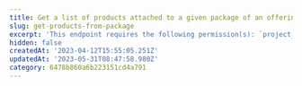 ```yaml
---
title: Get a list of products attached to a given package of an offering
slug: get-products-from-package
excerpt: 'This endpoint requires the following permission(s): `project_configuration:packages:read`.'
hidden: false
createdAt: '2023-04-12T15:55:05.251Z'
updatedAt: '2023-05-31T08:47:58.980Z'
category: 6478b860a6b223151cd4a791
---
```


